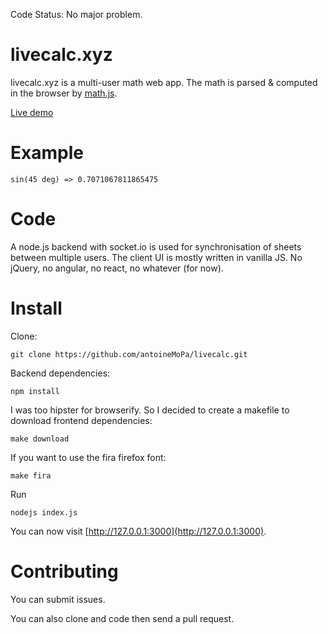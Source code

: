 Code Status: No major problem.

# livecalc.xyz

livecalc.xyz is a multi-user math web app. The math is parsed & computed in the browser by [math.js](http://mathjs.org/).

[Live demo](https://www.livecalc.xyz/sheet/demo)

# Example

    sin(45 deg) => 0.7071067811865475

# Code

A node.js backend with socket.io is used for synchronisation of sheets between multiple users.
The client UI is mostly written in vanilla JS. No jQuery, no angular, no react, no whatever (for now).

# Install

Clone:

    git clone https://github.com/antoineMoPa/livecalc.git

Backend dependencies:

    npm install

I was too hipster for browserify. So I decided to create a makefile to download frontend dependencies: 

    make download

If you want to use the fira firefox font:

    make fira

Run

    nodejs index.js

You can now visit [http://127.0.0.1:3000](http://127.0.0.1:3000).

# Contributing

You can submit issues.

You can also clone and code then send a pull request.
